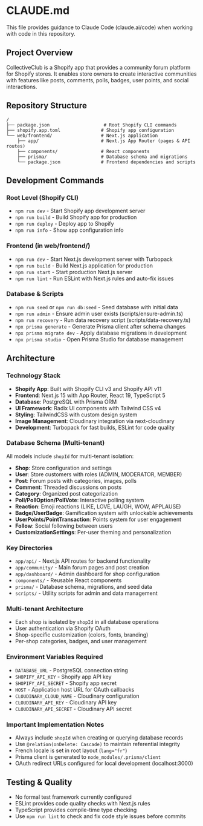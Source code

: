 # CLAUDE.md

This file provides guidance to Claude Code (claude.ai/code) when working with code in this repository.

## Project Overview

CollectiveClub is a Shopify app that provides a community forum platform for Shopify stores. It enables store owners to create interactive communities with features like posts, comments, polls, badges, user points, and social interactions.

## Repository Structure

```
/
├── package.json                    # Root Shopify CLI commands
├── shopify.app.toml               # Shopify app configuration
└── web/frontend/                  # Next.js application
    ├── app/                       # Next.js App Router (pages & API routes)
    ├── components/                # React components
    ├── prisma/                    # Database schema and migrations
    └── package.json               # Frontend dependencies and scripts
```

## Development Commands

### Root Level (Shopify CLI)
- `npm run dev` - Start Shopify app development server
- `npm run build` - Build Shopify app for production  
- `npm run deploy` - Deploy app to Shopify
- `npm run info` - Show app configuration info

### Frontend (in web/frontend/)
- `npm run dev` - Start Next.js development server with Turbopack
- `npm run build` - Build Next.js application for production
- `npm run start` - Start production Next.js server
- `npm run lint` - Run ESLint with Next.js rules and auto-fix issues

### Database & Scripts
- `npm run seed` or `npm run db:seed` - Seed database with initial data
- `npm run admin` - Ensure admin user exists (scripts/ensure-admin.ts)
- `npm run recovery` - Run data recovery script (scripts/data-recovery.ts)
- `npx prisma generate` - Generate Prisma client after schema changes
- `npx prisma migrate dev` - Apply database migrations in development
- `npx prisma studio` - Open Prisma Studio for database management

## Architecture

### Technology Stack
- **Shopify App**: Built with Shopify CLI v3 and Shopify API v11
- **Frontend**: Next.js 15 with App Router, React 19, TypeScript 5
- **Database**: PostgreSQL with Prisma ORM
- **UI Framework**: Radix UI components with Tailwind CSS v4
- **Styling**: TailwindCSS with custom design system
- **Image Management**: Cloudinary integration via next-cloudinary
- **Development**: Turbopack for fast builds, ESLint for code quality

### Database Schema (Multi-tenant)
All models include `shopId` for multi-tenant isolation:
- **Shop**: Store configuration and settings
- **User**: Store customers with roles (ADMIN, MODERATOR, MEMBER)  
- **Post**: Forum posts with categories, images, polls
- **Comment**: Threaded discussions on posts
- **Category**: Organized post categorization
- **Poll/PollOption/PollVote**: Interactive polling system
- **Reaction**: Emoji reactions (LIKE, LOVE, LAUGH, WOW, APPLAUSE)
- **Badge/UserBadge**: Gamification system with unlockable achievements
- **UserPoints/PointTransaction**: Points system for user engagement
- **Follow**: Social following between users
- **CustomizationSettings**: Per-user theming and personalization

### Key Directories
- `app/api/` - Next.js API routes for backend functionality
- `app/community/` - Main forum pages and post creation
- `app/dashboard/` - Admin dashboard for shop configuration
- `components/` - Reusable React components
- `prisma/` - Database schema, migrations, and seed data
- `scripts/` - Utility scripts for admin and data management

### Multi-tenant Architecture
- Each shop is isolated by `shopId` in all database operations
- User authentication via Shopify OAuth
- Shop-specific customization (colors, fonts, branding)
- Per-shop categories, badges, and user management

### Environment Variables Required
- `DATABASE_URL` - PostgreSQL connection string
- `SHOPIFY_API_KEY` - Shopify app API key  
- `SHOPIFY_API_SECRET` - Shopify app secret
- `HOST` - Application host URL for OAuth callbacks
- `CLOUDINARY_CLOUD_NAME` - Cloudinary configuration
- `CLOUDINARY_API_KEY` - Cloudinary API key
- `CLOUDINARY_API_SECRET` - Cloudinary API secret

### Important Implementation Notes
- Always include `shopId` when creating or querying database records
- Use `@relation(onDelete: Cascade)` to maintain referential integrity
- French locale is set in root layout (`lang="fr"`)
- Prisma client is generated to `node_modules/.prisma/client`
- OAuth redirect URLs configured for local development (localhost:3000)

## Testing & Quality
- No formal test framework currently configured
- ESLint provides code quality checks with Next.js rules
- TypeScript provides compile-time type checking
- Use `npm run lint` to check and fix code style issues before commits